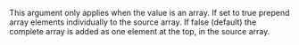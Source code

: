 This argument only applies when the value is an array.
			If set to true prepend array elements individually to the source array. 
			If false (default) the complete array is added as one element at the top, in the source array.